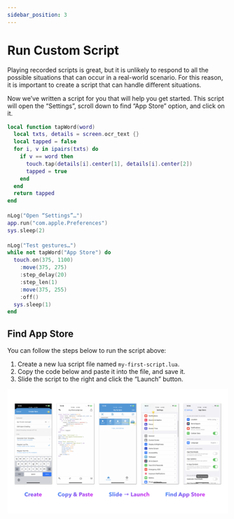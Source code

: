 ```yaml
---
sidebar_position: 3
---
```


# Run Custom Script

Playing recorded scripts is great, but it is unlikely to respond to all the possible situations that can occur in a real-world scenario. For this reason, it is important to create a script that can handle different situations.

Now we’ve written a script for you that will help you get started. This script will open the “Settings”, scroll down to find “App Store” option, and click on it.

```lua
local function tapWord(word)
  local txts, details = screen.ocr_text {}
  local tapped = false
  for i, v in ipairs(txts) do
    if v == word then
      touch.tap(details[i].center[1], details[i].center[2])
      tapped = true
    end
  end
  return tapped
end

nLog("Open “Settings”…")
app.run("com.apple.Preferences")
sys.sleep(2)

nLog("Test gestures…")
while not tapWord("App Store") do
  touch.on(375, 1100)
    :move(375, 275)
    :step_delay(20)
    :step_len(1)
    :move(375, 255)
    :off()
  sys.sleep(1)
end
```

## Find App Store

You can follow the steps below to run the script above:

1. Create a new lua script file named `my-first-script.lua`.
2. Copy the code below and paste it into the file, and save it.
3. Slide the script to the right and click the “Launch” button.

![Create_A_Script.002](./img/Create_A_Script.002.png)
